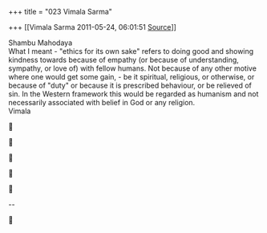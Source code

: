 +++
title = "023 Vimala Sarma"

+++
[[Vimala Sarma	2011-05-24, 06:01:51 [Source](https://groups.google.com/g/samskrita/c/RRnL4ROHx1Y)]]



Shambu Mahodaya  
What I meant - "ethics for its own sake" refers to doing good and showing kindness towards because of empathy (or because of understanding, sympathy, or love of) with fellow humans. Not because of any other motive where one would get some gain, - be it spiritual, religious, or otherwise, or because of "duty" or because it is prescribed behaviour, or be relieved of sin. In the Western framework this would be regarded as humanism and not necessarily associated with belief in God or any religion.  
Vimala  











--  



